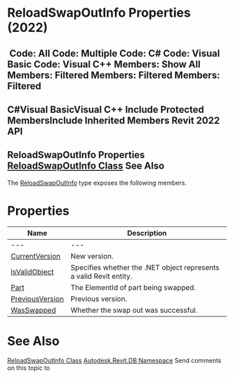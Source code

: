 # ReloadSwapOutInfo Properties (2022)

﻿
 Code: All Code: Multiple Code: C# Code: Visual Basic Code: Visual C++  Members: Show All Members: Filtered Members: Filtered Members: Filtered   
---  
C#Visual BasicVisual C++
Include Protected MembersInclude Inherited Members
Revit 2022 API  
---  
ReloadSwapOutInfo Properties  
[ReloadSwapOutInfo Class](a7af8ca1-4e5b-34a0-831e-239b3c56cbb8.md "ReloadSwapOutInfo Class") See Also  
---  
The [ReloadSwapOutInfo](a7af8ca1-4e5b-34a0-831e-239b3c56cbb8.md "ReloadSwapOutInfo Class") type exposes the following members.
# Properties
| Name | Description |
| --- | --- |
| --- | --- | --- |
| [CurrentVersion](d4fadf5d-71d0-7496-1571-2c0841f7528a.md "CurrentVersion Property") | New version. |
| [IsValidObject](e5a773f7-5d69-2f89-7795-45ca4516f2f4.md "IsValidObject Property") | Specifies whether the .NET object represents a valid Revit entity. |
| [Part](6a983706-1810-c7b2-5c33-800b2ff51562.md "Part Property") | The ElementId of part being swapped. |
| [PreviousVersion](52aaf224-8027-840f-bb87-2af9d0895a3d.md "PreviousVersion Property") | Previous version. |
| [WasSwapped](ae1c211d-cb28-83fc-5c5f-39c6bcf40c15.md "WasSwapped Property") | Whether the swap out was successful. |

# See Also
[ReloadSwapOutInfo Class](a7af8ca1-4e5b-34a0-831e-239b3c56cbb8.md "ReloadSwapOutInfo Class")
[Autodesk.Revit.DB Namespace](87546ba7-461b-c646-cbb1-2cb8f5bff8b2.md "Autodesk.Revit.DB Namespace")
Send comments on this topic to 